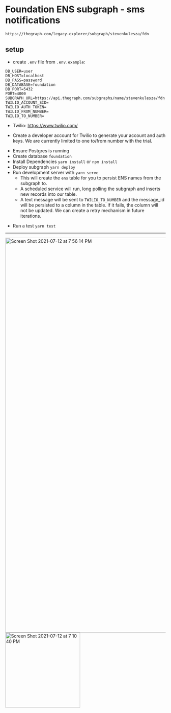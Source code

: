 # Foundation ENS subgraph - sms notifications
`https://thegraph.com/legacy-explorer/subgraph/stevenkulesza/fdn`

## setup
- create `.env` file from `.env.example`:
```
DB_USER=user
DB_HOST=localhost
DB_PASS=password
DB_DATABASE=foundation
DB_PORT=5432
PORT=4000
SUBGRAPH_URL=https://api.thegraph.com/subgraphs/name/stevenkulesza/fdn
TWILIO_ACCOUNT_SID=
TWILIO_AUTH_TOKEN=
TWILIO_FROM_NUMBER=
TWILIO_TO_NUMBER=
```
- Twilio:
https://www.twilio.com/
* Create a developer account for Twilio to generate your account and auth keys. We are currently limited to one to/from number with the trial.

- Ensure Postgres is running
- Create database `foundation`
- Install Dependencies `yarn install` or `npm install`
- Deploy subgraph `yarn deploy`
- Run development server with `yarn serve`
    * This will create the `ens` table for you to persist ENS names from the subgraph to.
    * A scheduled service will run, long polling the subgraph and inserts new records into our table. 
    * A text message will be sent to `TWILIO_TO_NUMBER` and the message_id will be persisted to a column in the table. If it fails, the column will not be updated. We can create a retry mechanism in future iterations.
* Run a test `yarn test`

-------
<img width="1236" alt="Screen Shot 2021-07-12 at 7 56 14 PM" src="https://user-images.githubusercontent.com/17483238/125369886-38354680-e34b-11eb-88e0-da7b200c0628.png">

<img width="235" alt="Screen Shot 2021-07-12 at 7 10 40 PM" src="https://user-images.githubusercontent.com/17483238/125366800-da9dfb80-e344-11eb-8792-7492a2313d52.png">
